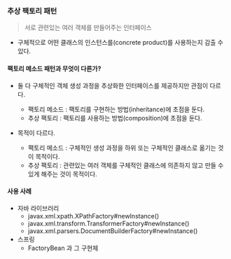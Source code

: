 
### 추상 팩토리 패턴
> 서로 관련있는 여러 객체를 만들어주는 인터페이스

- 구체적으로 어떤 클래스의 인스턴스를(concrete product)를 사용하는지 감출 수 있다.

#### 팩토리 메소드 패턴과 무엇이 다른가?
- 둘 다 구체적인 객체 생성 과정을 추상화한 인터페이스를 제공하지만 관점이 다르다.
  - 팩토리 메소드 : 팩토리를 구현하는 방법(inheritance)에 초점을 둔다.
  - 추상 팩토리 : 팩토리를 사용하는 방법(composition)에 초점을 둔다.

- 목적이 다르다.
  - 팩토리 메소드 : 구체적인 생성 과정을 하위 또는 구체적인 클래스로 옮기는 것이 목적이다.
  - 추상 팩토리 : 관련있는 여러 객체를 구체적인 클래스에 의존하지 않고 만들 수 있게 해주는 것이 목적이다.
  
#### 사용 사례
- 자바 라이브러리
  - javax.xml.xpath.XPathFactory#newInstance()
  - javax.xml.transform.TransformerFactory#newInstance()
  - javax.xml.parsers.DocumentBuilderFactory#newInstance()
- 스프링
  - FactoryBean 과 그 구현체